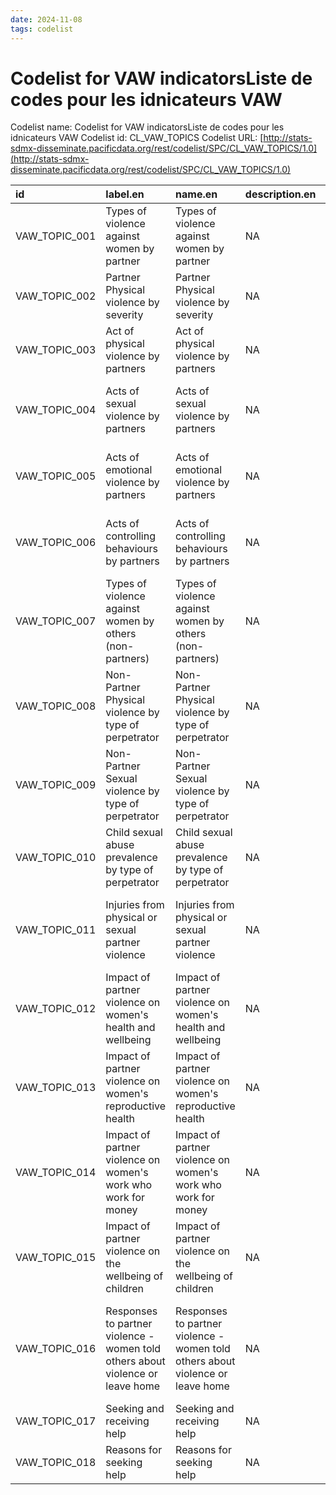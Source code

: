 ```yaml
---
date: 2024-11-08
tags: codelist
---
```


# Codelist for VAW indicatorsListe de codes pour les idnicateurs VAW

Codelist name: Codelist for VAW indicatorsListe de codes pour les idnicateurs VAW
Codelist id: CL_VAW_TOPICS
Codelist URL: [http://stats-sdmx-disseminate.pacificdata.org/rest/codelist/SPC/CL_VAW_TOPICS/1.0](http://stats-sdmx-disseminate.pacificdata.org/rest/codelist/SPC/CL_VAW_TOPICS/1.0)

|id            |label.en                                                                       |name.en                                                                        |description.en |label.fr                                                                                                |name.fr                                                                                                 |description.fr |
|:-------------|:------------------------------------------------------------------------------|:------------------------------------------------------------------------------|:--------------|:-------------------------------------------------------------------------------------------------------|:-------------------------------------------------------------------------------------------------------|:--------------|
|VAW_TOPIC_001 |Types of violence against women by partner                                     |Types of violence against women by partner                                     |NA             |Types de violence à l'égard des femmes par partenaire                                                   |Types de violence à l'égard des femmes par partenaire                                                   |NA             |
|VAW_TOPIC_002 |Partner Physical violence by severity                                          |Partner Physical violence by severity                                          |NA             |Partenaire Violence physique par gravité                                                                |Partenaire Violence physique par gravité                                                                |NA             |
|VAW_TOPIC_003 |Act of physical violence by partners                                           |Act of physical violence by partners                                           |NA             |Acte de violence physique par les partenaires                                                           |Acte de violence physique par les partenaires                                                           |NA             |
|VAW_TOPIC_004 |Acts of sexual violence by partners                                            |Acts of sexual violence by partners                                            |NA             |Actes de violence sexuelle commis par des partenaires                                                   |Actes de violence sexuelle commis par des partenaires                                                   |NA             |
|VAW_TOPIC_005 |Acts of emotional  violence by partners                                        |Acts of emotional  violence by partners                                        |NA             |Actes de violence émotionnelle commis par des partenaires                                               |Actes de violence émotionnelle commis par des partenaires                                               |NA             |
|VAW_TOPIC_006 |Acts of controlling behaviours by partners                                     |Acts of controlling behaviours by partners                                     |NA             |Actes de contrôle des comportements par les partenaires                                                 |Actes de contrôle des comportements par les partenaires                                                 |NA             |
|VAW_TOPIC_007 |Types of violence against women by others (non-partners)                       |Types of violence against women by others (non-partners)                       |NA             |Types de violence à l'égard des femmes par d'autres (non-partenaires)                                   |Types de violence à l'égard des femmes par d'autres (non-partenaires)                                   |NA             |
|VAW_TOPIC_008 |Non-Partner Physical violence by type of perpetrator                           |Non-Partner Physical violence by type of perpetrator                           |NA             |Violence physique sans partenaire par type d'agresseur                                                  |Violence physique sans partenaire par type d'agresseur                                                  |NA             |
|VAW_TOPIC_009 |Non-Partner Sexual violence by type of perpetrator                             |Non-Partner Sexual violence by type of perpetrator                             |NA             |Violences sexuelles sans partenaire par type d'agresseur                                                |Violences sexuelles sans partenaire par type d'agresseur                                                |NA             |
|VAW_TOPIC_010 |Child sexual abuse prevalence by type of perpetrator                           |Child sexual abuse prevalence by type of perpetrator                           |NA             |Prévalence des abus sexuels sur les enfants par type d'agresseur                                        |Prévalence des abus sexuels sur les enfants par type d'agresseur                                        |NA             |
|VAW_TOPIC_011 |Injuries from physical or sexual partner violence                              |Injuries from physical or sexual partner violence                              |NA             |Blessures résultant de violences physiques ou sexuelles entre partenaires                               |Blessures résultant de violences physiques ou sexuelles entre partenaires                               |NA             |
|VAW_TOPIC_012 |Impact of partner violence on women's health and wellbeing                     |Impact of partner violence on women's health and wellbeing                     |NA             |Impact de la violence conjugale sur la santé et le bien-être des femmes                                 |Impact de la violence conjugale sur la santé et le bien-être des femmes                                 |NA             |
|VAW_TOPIC_013 |Impact of partner violence on women's reproductive health                      |Impact of partner violence on women's reproductive health                      |NA             |Impact de la violence conjugale sur la santé reproductive des femmes                                    |Impact de la violence conjugale sur la santé reproductive des femmes                                    |NA             |
|VAW_TOPIC_014 |Impact of partner violence on women's work who work for money                  |Impact of partner violence on women's work who work for money                  |NA             |Impact de la violence conjugale sur le travail des femmes qui travaillent pour de l'argent              |Impact de la violence conjugale sur le travail des femmes qui travaillent pour de l'argent              |NA             |
|VAW_TOPIC_015 |Impact of partner violence on the wellbeing of children                        |Impact of partner violence on the wellbeing of children                        |NA             |Impact de la violence conjugale sur le bien-être des enfants                                            |Impact de la violence conjugale sur le bien-être des enfants                                            |NA             |
|VAW_TOPIC_016 |Responses to partner violence - women told others about violence or leave home |Responses to partner violence - women told others about violence or leave home |NA             |Réponses à la violence conjugale - les femmes ont parlé à d'autres de la violence ou quittent la maison |Réponses à la violence conjugale - les femmes ont parlé à d'autres de la violence ou quittent la maison |NA             |
|VAW_TOPIC_017 |Seeking and receiving help                                                     |Seeking and receiving help                                                     |NA             |Chercher et recevoir de l'aide                                                                          |Chercher et recevoir de l'aide                                                                          |NA             |
|VAW_TOPIC_018 |Reasons for seeking help                                                       |Reasons for seeking help                                                       |NA             |Raisons de demander de l'aide                                                                           |Raisons de demander de l'aide                                                                           |NA             |
